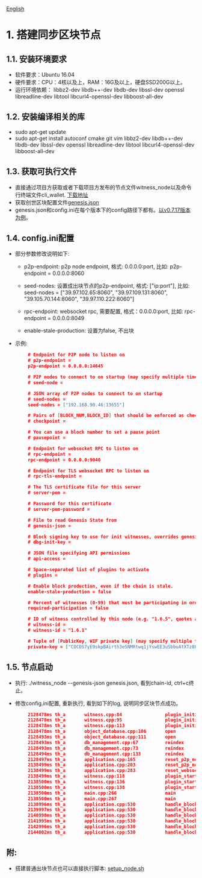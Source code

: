 [English](https://github.com/Cocos-BCX/cocos-bcx-node-bin/tree/master/fullnode/testnet/README.md "English")

# 1. 搭建同步区块节点

## 1.1.	安装环境要求

* 软件要求：Ubuntu 16.04
* 硬件要求：CPU：4核以及上，RAM：16G及以上，硬盘SSD200G以上。
* 运行环境依赖： libbz2-dev libdb++-dev libdb-dev libssl-dev openssl libreadline-dev libtool libcurl4-openssl-dev libboost-all-dev

## 1.2.	安装编译相关的库

* sudo apt-get update
* sudo apt-get install autoconf cmake git vim libbz2-dev libdb++-dev libdb-dev libssl-dev openssl libreadline-dev libtool libcurl4-openssl-dev libboost-all-dev

## 1.3.	获取可执行文件
* 直接通过项目方获取或者下载项目方发布的节点文件witness_node以及命令行终端文件cli_wallet. [下载地址](https://github.com/Cocos-BCX/cocos-bcx-node-bin.git)
* 获取创世区块配置文件[genesis.json](https://github.com/Cocos-BCX/cocos-bcx-node-bin.git)
* genesis.json和config.ini在每个版本下的config路径下都有。[以v0.7.17版本为例](https://github.com/Cocos-BCX/cocos-bcx-node-bin/tree/master/fullnode/testnet/v0.7.17/config)。

## 1.4. config.ini配置
* 部分参数修改说明如下:

  * p2p-endpoint: p2p node endpoint, 格式: 0.0.0.0:port, 比如: p2p-endpoint = 0.0.0.0:8060

  * seed-nodes: 设置成出块节点的p2p-endpoint, 格式: ["ip:port"], 比如: seed-nodes = ["39.97.102.65:8060", "39.97.109.131:8060",  "39.105.70.144:8060", "39.97.110.222:8060"]

  * rpc-endpoint: websocket rpc, 需要配置, 格式：0.0.0.0:port, 比如: rpc-endpoint = 0.0.0.0:8049

  * enable-stale-production: 设置为false, 不出块

* 示例:
``` json
        # Endpoint for P2P node to listen on
        # p2p-endpoint =
        p2p-endpoint = 0.0.0.0:14645

        # P2P nodes to connect to on startup (may specify multiple times)
        # seed-node =

        # JSON array of P2P nodes to connect to on startup
        # seed-nodes =
        seed-nodes = ["192.168.90.46:13655"]

        # Pairs of [BLOCK_NUM,BLOCK_ID] that should be enforced as checkpoints.
        # checkpoint =

        # You can use a block number to set a pause point
        # pausepoint =

        # Endpoint for websocket RPC to listen on
        # rpc-endpoint =
        rpc-endpoint = 0.0.0.0:9040

        # Endpoint for TLS websocket RPC to listen on
        # rpc-tls-endpoint =

        # The TLS certificate file for this server
        # server-pem =

        # Password for this certificate
        # server-pem-password =

        # File to read Genesis State from
        # genesis-json =

        # Block signing key to use for init witnesses, overrides genesis file
        # dbg-init-key =

        # JSON file specifying API permissions
        # api-access =

        # Space-separated list of plugins to activate
        # plugins =

        # Enable block production, even if the chain is stale.
        enable-stale-production = false

        # Percent of witnesses (0-99) that must be participating in order to produce blocks
        required-participation = false

        # ID of witness controlled by this node (e.g. "1.6.5", quotes are required, may specify multiple times)
        # witness-id =
        # witness-id = "1.6.1"

        # Tuple of [PublicKey, WIF private key] (may specify multiple times),The owner of the private key is nico
        private-key = ["COCOS7yE9skpBAirth3eSNMRtwq1jYswEE3uSbbuAtXTz88HtbpQsZf","5KAUeN3Yv51FzpLGGf4S1ByKpMqVFNzXTJK7euqc3NnaaLz1GJm”]
```


## 1.5. 节点启动
* 执行: ./witness_node --genesis-json genesis.json, 看到chain-id, ctrl+c终止。

* 修改config.ini配置, 重新执行, 看到如下的log, 说明同步区块节点成功。

``` json
        2128478ms th_a       witness.cpp:84                plugin_initialize    ] witness plugin:  plugin_initialize() begin
        2128478ms th_a       witness.cpp:95                plugin_initialize    ] Public Key: COCOS7yE9skpBAirth3eSNMRtwq1jYswEE3uSbbuAtXTz88HtbpQsZf
        2128478ms th_a       witness.cpp:113               plugin_initialize    ] witness plugin:  plugin_initialize() end
        2128478ms th_a       object_database.cpp:106       open                 ] Opening object database from /home/chukong/xukang/cocos/witness_node_data_dir/blockchain ...
        2128493ms th_a       object_database.cpp:111       open                 ] Done opening object database.
        2128493ms th_a       db_management.cpp:67          reindex              ] reindexing blockchain
        2128493ms th_a       db_management.cpp:73          reindex              ] Replaying blocks, starting at 1975...
        2128494ms th_a       db_management.cpp:133         reindex              ] Done reindexing, elapsed time: 0.00018800000000000 sec
        2128497ms th_a       application.cpp:165           reset_p2p_node       ] Adding seed node 192.168.90.46:13655
        2138499ms th_a       application.cpp:203           reset_p2p_node       ] Configured p2p node to listen on 0.0.0.0:14645
        2138499ms th_a       application.cpp:283           reset_websocket_serv ] Configured websocket rpc to listen on 0.0.0.0:9040
        2138499ms th_a       witness.cpp:118               plugin_startup       ] witness plugin:  plugin_startup() begin
        2138500ms th_a       witness.cpp:136               plugin_startup       ] No witnesses configured! Please add witness IDs and private keys to configuration.
        2138500ms th_a       witness.cpp:138               plugin_startup       ] witness plugin:  plugin_startup() end
        2138500ms th_a       main.cpp:266                  main                 ] Started node on a chain with 1977 blocks.
        2138500ms th_a       main.cpp:267                  main                 ] Chain ID is 62a15350c785c1b12b7590c0398e283fa45f7d5f263eddcb39934a9ffaa3087a
        2138996ms th_a       application.cpp:530           handle_block         ] Got block: #1992 time: 2019-05-30T08:35:39 latency: -3 ms from: cocos-witness-3  irreversible: 1988 (-4)
        2139997ms th_a       application.cpp:530           handle_block         ] Got block: #1993 time: 2019-05-30T08:35:40 latency: -2 ms from: cocos-witness-4  irreversible: 1988 (-5)
        2140998ms th_a       application.cpp:530           handle_block         ] Got block: #1994 time: 2019-05-30T08:35:41 latency: -1 ms from: cocos-witness-1  irreversible: 1988 (-6)
        2141995ms th_a       application.cpp:530           handle_block         ] Got block: #1995 time: 2019-05-30T08:35:42 latency: -4 ms from: cocos-witness-0  irreversible: 1991 (-4)
        2142996ms th_a       application.cpp:530           handle_block         ] Got block: #1996 time: 2019-05-30T08:35:43 latency: -3 ms from: cocos-witness-2  irreversible: 1992 (-4)
        2144002ms th_a       application.cpp:530           handle_block         ] Got block: #1997 time: 2019-05-30T08:35:44 latency: 2 ms from: cocos-witness-1  irreversible: 1993 (-4)
```

## 附:
* 搭建普通出块节点也可以直接执行脚本: [setup_node.sh](https://github.com/Cocos-BCX/cocos-bcx-node-bin/blob/master/fullnode/testnet/v0.7.17/config/setup_node.sh)
